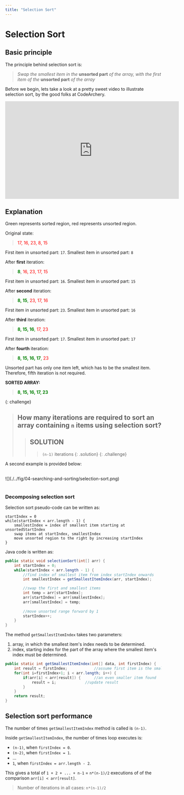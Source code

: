 ```yaml
---
title: "Selection Sort"
---
```


# Selection Sort

## Basic principle

The principle behind selection sort is:

> *Swap the smallest item in the* **unsorted part** *of the array, with the
first item of the* **unsorted part** *of the array*

Before we begin, lets take a look at a pretty sweet video to illustrate selection sort, by the good folks at CodeArchery. 

<iframe width="560" height="315" src="https://www.youtube.com/embed/R_f3PJtRqUQ" frameborder="0" allow="autoplay; encrypted-media" allowfullscreen></iframe>

## Explanation

Green represents sorted region, red represents unsorted region. 

Original state:

><span style="color:red">17, 16, 23, 8, 15</span>

First item in unsorted part: `17`. Smallest item in unsorted part: `8`

After **first** iteration:
><span style="color:green">**8**</span>, <span style="color:red">16, 23, 17, 15<span style="color:red">

First item in unsorted part: `16`. Smallest item in unsorted part: `15`

After **second** iteration:
><span style="color:green">**8, 15**,</span> <span style="color:red"> 23, 17, 16</span>

First item in unsorted part: `23`. Smallest item in unsorted part: `16`

After **third** iteration:

><span style="color:green">**8, 15, 16**,</span> <span style="color:red"> 17, 23

First item in unsorted part: `17`. Smallest item in unsorted part: `17`

After **fourth** iteration:

><span style="color:green">**8, 15, 16, 17**,</span> <span style="color:red"> 23

Unsorted part has only one item left, which has to be the smallest item. Therefore, fifth iteration is not required.

**SORTED ARRAY:**

><span style="color:green">**8, 15, 16, 17, 23**


{: challenge}
> ## How many iterations are required to sort an array containing `n` items using selection sort?
>> ## SOLUTION
>>> `(n-1)` iterations
>{: .solution}
{: .challenge}


A second example is provided below:

<div> &nbsp; </div>
![](./../fig/04-searching-and-sorting/selection-sort.png)
<div> &nbsp; </div>

### Decomposing selection sort

Selection sort pseudo-code can be written as:

``` 
startIndex = 0
while(startIndex < arr.length - 1) {
	smallestIndex = index of smallest item starting at unsortedStartIndex
	swap items at startIndex, smallestIndex
	move unsorted region to the right by increasing startIndex
}
```

Java code is written as:

```java
public static void selectionSort(int[] arr) {
	int startIndex = 0;
	while(startIndex < arr.length - 1) {
		//find index of smallest item from index startIndex onwards
		int smallestIndex = getSmallestItemIndex(arr, startIndex);

		//swap the first and smallest items
		int temp = arr[startIndex];
		arr[startIndex] = arr[smallestIndex];
		arr[smallestIndex] = temp;
		
		//move unsorted range forward by 1
		startIndex++; 
	}
}
```

The method `getSmallestItemIndex` takes two parameters:

1. array, in which the smallest item's index needs to be determined.
2. index, starting index for the part of the array where the smallest item's index must be determined.

```java
public static int getSmallestItemIndex(int[] data, int firstIndex) {
	int result = firstIndex; 			//assume first item is the smallest item
	for(int i=firstIndex+1; i < arr.length; i++) {
		if(arr[i] < arr[result]) { 		//an even smaller item found
			result = i; 			//update result
		}
	}
	return result;
}
```

## Selection sort performance

The number of times `getSmallestItemIndex` method is called is `(n-1)`.

Inside `getSmallestItemIndex`, the number of times loop executes is:

- `(n-1)`, when `firstIndex = 0`.
- `(n-2)`, when `firstIndex = 1`.
- ...
- `1`, when `firstIndex = arr.length - 2`.

This gives a total of `1 + 2 + ... + n-1` = `n*(n-1)/2` executions of of the comparison `arr[i] < arr[result]`.

> Number of iterations in all cases: `n*(n-1)/2`